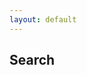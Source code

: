 ```yaml
---
layout: default
---
```


## Search


<script async src="https://cse.google.com/cse.js?cx=b0d7ff12adcb24b8f">
</script>

<div class="gcse-search"></div>
